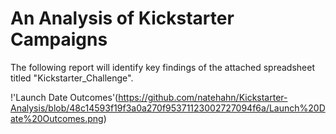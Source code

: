 # An Analysis of Kickstarter Campaigns

The following report will identify key findings of the attached spreadsheet titled "Kickstarter_Challenge".

!'Launch Date Outcomes'(https://github.com/natehahn/Kickstarter-Analysis/blob/48c14593f19f3a0a270f95371123002727094f6a/Launch%20Date%20Outcomes.png)
